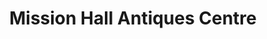 ---
title: "Mission Hall Antiques Centre"
url: /barnard-castle/mission-hall-antiques-centre/
shop: Antiquitäten
---